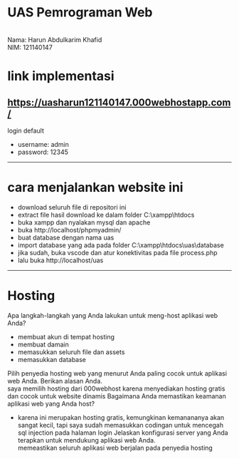 # UAS Pemrograman Web
<br>Nama: Harun Abdulkarim Khafid
<br>NIM: 121140147
# link implementasi 
https://uasharun121140147.000webhostapp.com/
-----
login default
- username: admin
- password: 12345
-----
# cara menjalankan website ini
- download seluruh file di repositori ini
- extract file hasil download ke dalam folder C:\xampp\htdocs
- buka xampp dan nyalakan mysql dan apache
- buka http://localhost/phpmyadmin/
- buat database dengan nama uas
- import database yang ada pada folder C:\xampp\htdocs\uas\database
- jika sudah, buka vscode dan atur konektivitas pada file process.php
- lalu buka http://localhost/uas
-----
# Hosting
Apa langkah-langkah yang Anda lakukan untuk meng-host aplikasi web Anda?
- membuat akun di tempat hosting
- membuat damain
- memasukkan seluruh file dan assets
- memasukkan database

Pilih penyedia hosting web yang menurut Anda paling cocok untuk aplikasi web Anda. Berikan alasan Anda.<br>
saya memilih hosting dari 000webhost karena menyediakan hosting gratis dan cocok untuk website dinamis
Bagaimana Anda memastikan keamanan aplikasi web yang Anda host?<br>
- karena ini merupakan hosting gratis, kemungkinan kemanananya akan sangat kecil, tapi saya sudah memasukkan codingan untuk mencegah sql injection pada halaman login
Jelaskan konfigurasi server yang Anda terapkan untuk mendukung aplikasi web Anda.<br>
memeastikan seluruh aplikasi web berjalan pada penyedia hosting
